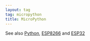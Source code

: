 ```yaml
---
layout: tag
tag: micropython
title: MicroPython
---
```


See also [Python](/tag/python/), [ESP8266](/tag/esp8266/) and [ESP32](/tag/esp32/)
